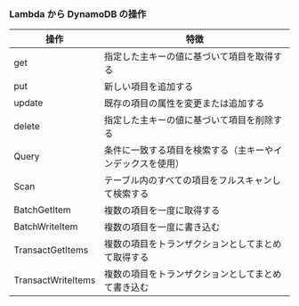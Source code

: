 ### Lambda から DynamoDB の操作

| 操作               | 特徴                                                       |
| ------------------ | ---------------------------------------------------------- |
| get                | 指定した主キーの値に基づいて項目を取得する                 |
| put                | 新しい項目を追加する                                       |
| update             | 既存の項目の属性を変更または追加する                       |
| delete             | 指定した主キーの値に基づいて項目を削除する                 |
| Query              | 条件に一致する項目を検索する（主キーやインデックスを使用） |
| Scan               | テーブル内のすべての項目をフルスキャンして検索する         |
| BatchGetItem       | 複数の項目を一度に取得する                                 |
| BatchWriteItem     | 複数の項目を一度に書き込む                                 |
| TransactGetItems   | 複数の項目をトランザクションとしてまとめて取得する         |
| TransactWriteItems | 複数の項目をトランザクションとしてまとめて書き込む         |
